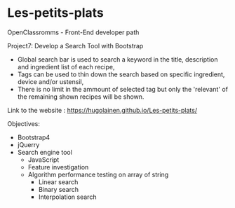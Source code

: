 # Les-petits-plats
OpenClassromms - Front-End developer path

Project7: Develop a Search Tool with Bootstrap
* Global search bar is used to search a keyword in the title, description and ingredient list of each recipe,
* Tags can be used to thin down the search based on specific ingredient, device and/or ustensil,
* There is no limit in the ammount of selected tag but only the 'relevant' of the remaining shown recipes will be shown.

Link to the website : https://hugolainen.github.io/Les-petits-plats/

Objectives:
* Bootstrap4
* jQuerry
* Search engine tool
  - JavaScript
  - Feature investigation
  - Algorithm performance testing on array of string
      + Linear search
      + Binary search
      + Interpolation search
